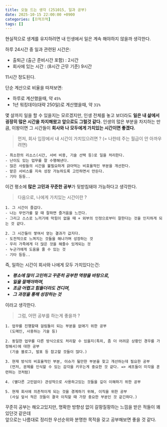 ```yaml
---
title: 오늘 드는 생각 (251015, 일과 공부)
date: 2025-10-15 22:00:00 +0900
categories: [끄적끄적]
tags: []
---
```


현실적으로 생계를 유지하려면 내 인생에서 일은 계속 해야하지 않을까 생각한다.

하루 24시간 중 일과 관련된 시간은:
- 출퇴근 (출근 준비시간 포함) : 2시간
- 회사에 있는 시간 : (8시간 근무 기준) 9시간

11시간 정도된다.

단순 계산으로 비율을 따져보면:
- 하루로 계산했을때, 약 `45%`
- 1년 워킹데이(대략 250일)로 계산했을때, 약 `31%`

몇 살까지 일을 할 수 있을지는 모르겠지만, 인생 전체를 놓고 보더라도 **일은 내 삶에서 굉장히 많은 시간을 차지해왔고 앞으로도 그럴것 같다.** 인생의 많은 부분을 차지하는 만큼, 이왕이면 그 시간들이 **회사와 나 모두에게 가치있는 시간이면 좋겠다.**

> 먼저, 회사 입장에서 내 시간이 가치있으려면 ? (= 나한테 주는 월급이 안 아까우려면)

```
- 최소한의 리소스(시간, 서버 비용, 기술 선택 등)로 일을 처리한다.
- 난이도 있는 업무를 잘 수행해낸다.
- 많은 사람들의 시간을 불필요하게 갉아먹는 비효율적인 부분을 개선한다.
- 맡은 서비스를 지속 성장 가능하도록 고민하면서 만든다.
- 기타 등등..
```

이건 평소에 **많은 고민과 꾸준한 공부**가 뒷받침돼야 가능하다고 생각한다.

> 다음으로, 나에게 가치있는 시간이란 ?

```
1. 그 시간이 즐겁다.
- 나는 무언가를 할 때 잘하면 즐거움을 느낀다.
- 그리고 스스로 느끼기에 막힘이 없을 때 + 외부의 인정으로부터 잘한다는 것을 인지하게 되는 것 같다.

2. 그 시간들이 쌓여서 얻는 결과가 값지다.
- 도전적으로 느껴지는 것들을 해나가며 성장하는 것
- 우리 가족에게 더 많은 것을 해줄수 있게되는 것
- 누군가에게 도움을 줄 수 있는 것
- 기타 등등..
```

즉, 일하는 시간이 회사와 나에게 모두 가치있다는건: <br>
- ***평소에 많이 고민하고 꾸준히 공부한 역량을 바탕으로,*** <br>
- ***일을 잘해야하며,*** <br>
- ***조금 어렵고 힘들더라도 견디며,*** <br>
- ***그 과정을 통해 성장하는 것***

이라고 생각한다.

> 그럼, 어떤 공부를 하는게 좋을까 ?

```
1. 업무를 진행할때 걸림돌이 되는 부분을 없애기 위한 공부
  (도메인, 사용하는 기술 등)

2. 동일한 업무를 다른 방식으로도 처리할 수 있을지(특히, 좀 더 어려운 상황인 경우를 가정해서)에 대한 공부
  (기술 블로그, 발표 등 참고할 것들이 많다.)

3. 현재 방식의 비효율적인 부분, 이슈가 될만한 부분을 찾고 개선하는데 필요한 공부
  (먼저, 문제를 인식할 수 있는 감각을 키우는게 중요한 것 같다. => 셰프들이 미각을 훈련하는 것처럼)

4. (별다른 고민없이) 관성적으로 사용하고있는 것들을 깊이 이해하기 위한 공부

5. 현재 회사에 의존적이게 되는 것을 경계하기 위해, 이직을 위한 공부
  (사실 앞서 적은 것들이 결국 이직할 때 가장 중요한 부분인 것 같긴하다.)
```

꾸준히 공부는 해오고있지만, 명확한 방향성 없이 갈팡질팡하는 느낌을 받은 적들이 꽤 있던것 같은데<br>
앞으로는 나름대로 정리한 우선순위와 분명한 목적을 갖고 공부해보면 좋을 것 같다.
